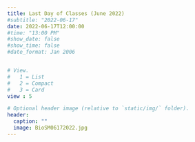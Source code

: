 ```yaml
---
title: Last Day of Classes (June 2022)
#subtitle: "2022-06-17"
date: 2022-06-17T12:00:00
#time: "13:00 PM"
#show_date: false
#show_time: false
#date_format: Jan 2006


# View.
#   1 = List
#   2 = Compact
#   3 = Card
view : 5

# Optional header image (relative to `static/img/` folder).
header:
  caption: ""
  image: BioSM06172022.jpg
---
```



